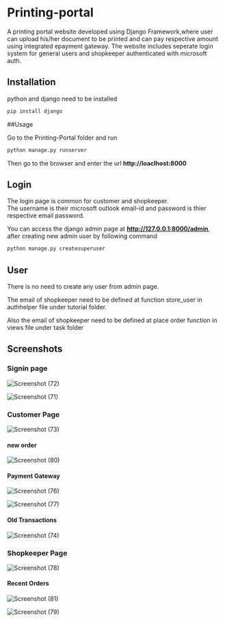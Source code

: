 # Printing-portal
A printing portal website developed using Django Framework,where user can upload his/her document to be printed and can pay respective amount using integrated epayment gateway.
The website includes seperate login system for general users and shopkeeper authenticated with microsoft auth.

## Installation
python and django need to be installed

```bash
pip install django
```
##Usage

Go to the Printing-Portal folder and run 

```bash
python manage.py runserver
```

Then go to the browser and enter the url **http://loaclhost:8000**

## Login

The login page is common for customer and shopkeeper.  
The username is their microsoft outlook email-id and password is thier respective email password.

You can access the django admin page at **http://127.0.0.1:8000/admin**, after creating new admin user by following command

```bash
python manage.py createsuperuser
```
## User
There is no need to create any user from admin page.

The email of shopkeeper need to be defined at function store_user in authhelper file under tutorial folder.

Also the email of shopkeeper need to be defined at place order function in views file under task folder 

## Screenshots

### Signin page

![Screenshot (72)](https://user-images.githubusercontent.com/69042089/125435090-413ba80c-8e85-4d12-808b-8b9cb3b54629.png)


![Screenshot (71)](https://user-images.githubusercontent.com/69042089/125435064-353976d8-045b-464b-bb71-44ba61a8f5a2.png)

### Customer Page 

![Screenshot (73)](https://user-images.githubusercontent.com/69042089/125435093-0971652a-170c-4a1b-bdbf-65a529d11952.png)

#### new order 

![Screenshot (80)](https://user-images.githubusercontent.com/69042089/125436118-9b89335b-9246-4ac1-accf-09d1c5b1189e.png)


#### Payment Gateway

![Screenshot (76)](https://user-images.githubusercontent.com/69042089/125435099-a042c70f-b6fb-4a4e-83fe-e3d98f31f2fe.png)

![Screenshot (77)](https://user-images.githubusercontent.com/69042089/125436472-966d2627-bcdb-4989-8e40-2431a0e45251.png)

#### Old Transactions

![Screenshot (74)](https://user-images.githubusercontent.com/69042089/125435096-dce88c36-175b-4c56-9a8a-c9a77ab6d8a1.png)

### Shopkeeper Page


![Screenshot (78)](https://user-images.githubusercontent.com/69042089/125435106-5b06c955-5593-44e2-a0fd-5d3a6a3f7550.png)

#### Recent Orders


![Screenshot (81)](https://user-images.githubusercontent.com/69042089/125436899-b341ef13-55b2-449c-adcd-0226b5d5129e.png)


![Screenshot (79)](https://user-images.githubusercontent.com/69042089/125435108-5140247f-c6a2-421b-92e6-2c7c04e16e1e.png)
